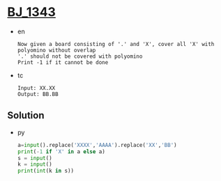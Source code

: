# [BJ_1343](https://acmicpc.net/problem/1343)

* en

  ```en
  Now given a board consisting of '.' and 'X', cover all 'X' with polyomino without overlap
  '.' should not be covered with polyomino
  Print -1 if it cannot be done
  ```

* tc

  ```tc
  Input: XX.XX
  Output: BB.BB
  ```

## Solution

* py

  ```py
  a=input().replace('XXXX','AAAA').replace('XX','BB')
  print(-1 if 'X' in a else a)
  s = input()
  k = input()
  print(int(k in s))
  ```

